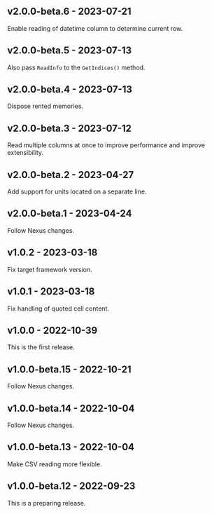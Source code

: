 ## v2.0.0-beta.6 - 2023-07-21

Enable reading of datetime column to determine current row.

## v2.0.0-beta.5 - 2023-07-13

Also pass `ReadInfo` to the `GetIndices()` method.

## v2.0.0-beta.4 - 2023-07-13

Dispose rented memories.

## v2.0.0-beta.3 - 2023-07-12

Read multiple columns at once to improve performance and improve extensibility.

## v2.0.0-beta.2 - 2023-04-27

Add support for units located on a separate line.

## v2.0.0-beta.1 - 2023-04-24

Follow Nexus changes.

## v1.0.2 - 2023-03-18

Fix target framework version.

## v1.0.1 - 2023-03-18

Fix handling of quoted cell content.

## v1.0.0 - 2022-10-39

This is the first release.

## v1.0.0-beta.15 - 2022-10-21

Follow Nexus changes.

## v1.0.0-beta.14 - 2022-10-04

Follow Nexus changes.

## v1.0.0-beta.13 - 2022-10-04

Make CSV reading more flexible.

## v1.0.0-beta.12 - 2022-09-23

This is a preparing release.